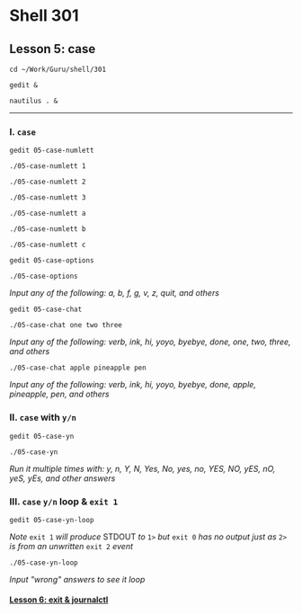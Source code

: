 # Shell 301
## Lesson 5: case

`cd ~/Work/Guru/shell/301`

`gedit &`

`nautilus . &`
___

### I. `case`

`gedit 05-case-numlett`

`./05-case-numlett 1`

`./05-case-numlett 2`

`./05-case-numlett 3`

`./05-case-numlett a`

`./05-case-numlett b`

`./05-case-numlett c`

`gedit 05-case-options`

`./05-case-options`

*Input any of the following: a, b, f, g, v, z, quit, and others*


`gedit 05-case-chat`

`./05-case-chat one two three`

*Input any of the following: verb, ink, hi, yoyo, byebye, done, one, two, three, and others*

`./05-case-chat apple pineapple pen`

*Input any of the following: verb, ink, hi, yoyo, byebye, done, apple, pineapple, pen, and others*

### II. `case` with `y/n`

`gedit 05-case-yn`

`./05-case-yn`

*Run it multiple times with: y, n, Y, N, Yes, No, yes, no, YES, NO, yES, nO, yeS, yEs, and other answers*

### III. `case` `y/n` loop & `exit 1`

`gedit 05-case-yn-loop`

*Note* `exit 1` *will produce* STDOUT *to* `1>` *but* `exit 0` *has no output just as* `2>` *is from an unwritten* `exit 2` *event*

`./05-case-yn-loop`

*Input "wrong" answers to see it loop*

#### [Lesson 6: exit & journalctl](https://github.com/inkVerb/guru/blob/master/301-shell/Lesson-06.md)
